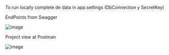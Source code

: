 To run locally complete de data in app.settings (DbConnection y SecretKey)


EndPoints from Swagger

![image](https://user-images.githubusercontent.com/54823118/180316066-faccb265-3843-49d1-a1d1-35604e441444.png)


Project view at Postman

![image](https://user-images.githubusercontent.com/54823118/180316710-7c4fdede-fd22-45d0-89a4-a1ed65b311d7.png)





